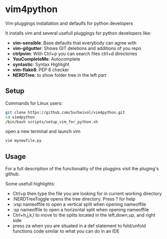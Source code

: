# vim4python
Vim pluggings installation and defaulfs for python developers

It installs vim and several usefull pluggings for python developers like: 

* **vim-sensible**: Base defaults that everybody can agree with
* **vim-gitgutter**: Shows GIT deletions and additions of you repo
* **ctrlpvim**: With Ctrl+p you can search files ctrl+d directories
* **YouCompleteMe**: Autocomplete
* **syntastic**: Syntax Highlight
* **vim-flake8**: PEP 8 checker
* **NERDTree**: to show folder tree in the left part

## Setup

Commands for Linux users:

``` sh
git clone https://github.com/Surbeivol/vim4python.git
cd vim4python
/bin/bash scripts/setup_vim_for_python.sh
```

open a new terminal and launch vim


``` sh
vim mynewfile.py
``` 

## Usage

For a full description of the functionality of the pluggins 
visit the pluging's github.

Some usefull highlights:

* Ctrl+p then type the file you are looking for in current working directory
* :NERDTreeToggle opens the tree directory. Press ? for help
* :vsp nameoffile to open a vertical split when opening nameoffile
* :sp nameoffile to open a horizontal split when opening nameoffile
* Ctrl+h,j,k,l to move to the splits located in the left,down,up, and right side 
* press za when you are situated in a def statement  to fold/unfold functions code similar to what you can do in an IDE
